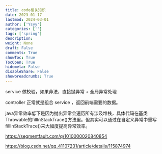 ```yaml
---
title: code相关知识
date: 2023-01-17
lastmod: 2024-03-01
author: ['Ysyy']
categories: ['']
tags: ['spring']
description: 
weight: None
draft: False
comments: True
showToc: True
TocOpen: True
hidemeta: False
disableShare: False
showbreadcrumbs: True
---
```

service 做校验，如果非法，直接抛异常 + 全局异常处理

controller 正常就是组合 service ，返回前端需要的数据。

java异常效率低下是因为抛出异常会遍历所有涉及堆栈，具体代码在基类Throwable的fillInStackTrace()方法里。但其实可以通过在自定义异常中重写fillInStackTrace()来大幅度提高异常效率。

<https://segmentfault.com/q/1010000020840854>

<https://blog.csdn.net/qq_41107231/article/details/115874974>
